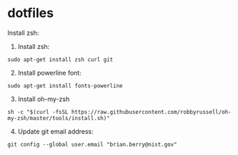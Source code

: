 # dotfiles

Install zsh:
1. Install zsh:

`sudo apt-get install zsh curl git`

2. Install powerline font:

`sudo apt-get install fonts-powerline`

3. Install oh-my-zsh

`sh -c "$(curl -fsSL https://raw.githubusercontent.com/robbyrussell/oh-my-zsh/master/tools/install.sh)"`

4. Update git email address:

`git config --global user.email "brian.berry@nist.gov"`
